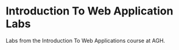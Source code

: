 # Introduction To Web Application Labs
Labs from the Introduction To Web Applications course at AGH.
